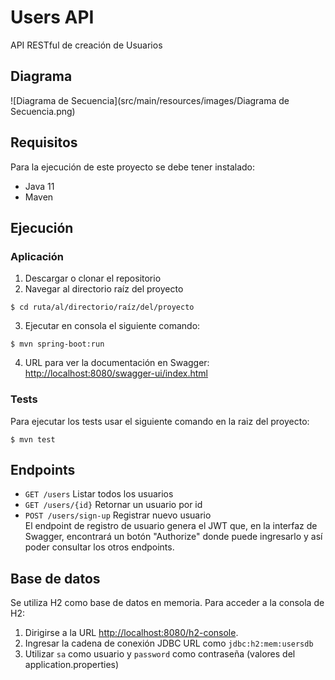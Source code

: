 # Users API

API RESTful de creación de Usuarios

## Diagrama
![Diagrama de Secuencia](src/main/resources/images/Diagrama de Secuencia.png)

## Requisitos
Para la ejecución de este proyecto se debe tener instalado:
- Java 11
- Maven

## Ejecución
### Aplicación
1. Descargar o clonar el repositorio
2. Navegar al directorio raíz del proyecto
```
$ cd ruta/al/directorio/raíz/del/proyecto
```
3. Ejecutar en consola el siguiente comando:
```
$ mvn spring-boot:run
```
4. URL para ver la documentación en Swagger:  
[http://localhost:8080/swagger-ui/index.html](http://localhost:8080/swagger-ui/index.html)

### Tests
Para ejecutar los tests usar el siguiente comando en la raiz del proyecto:
```
$ mvn test
```


## Endpoints
- `GET /users` Listar todos los usuarios 
- `GET /users/{id}` Retornar un usuario por id
- `POST /users/sign-up` Registrar nuevo usuario  
El endpoint de registro de usuario genera el JWT que, en la interfaz de Swagger, 
encontrará un botón "Authorize" donde puede ingresarlo y así poder consultar los otros endpoints.

## Base de datos
Se utiliza H2 como base de datos en memoria. Para acceder a la consola de H2:
1. Dirigirse a la URL [http://localhost:8080/h2-console](http://localhost:8080/h2-console).
2. Ingresar la cadena de conexión JDBC URL como `jdbc:h2:mem:usersdb`
3. Utilizar `sa` como usuario y `password` como contraseña (valores del application.properties)

